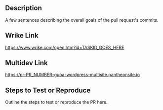 ## Description
A few sentences describing the overall goals of the pull request's commits.

## Wrike Link
https://www.wrike.com/open.htm?id=TASKID_GOES_HERE

## Multidev Link
https://pr-PR_NUMBER-guoa-wordpress-multisite.pantheonsite.io

## Steps to Test or Reproduce
Outline the steps to test or reproduce the PR here.
